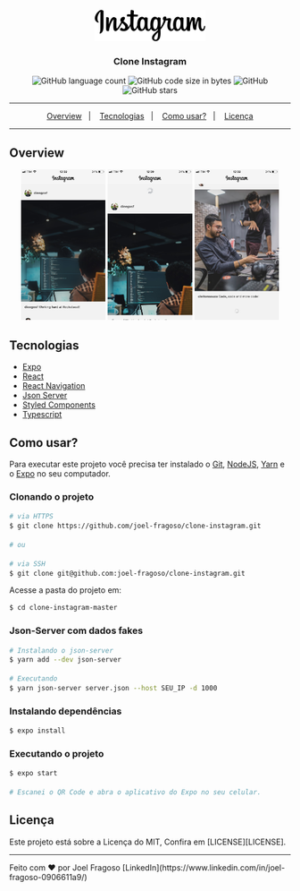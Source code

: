 <p align="center">
  <img src="./src/assets/instagram@2x.png" alt="Clone Instagram">
</p>

<h3 align="center">Clone Instagram</h3>

<p align="center">
  <img alt="GitHub language count" src="https://img.shields.io/github/languages/count/joel-fragoso/clone-instagram">

  <img alt="GitHub code size in bytes" src="https://img.shields.io/github/languages/code-size/joel-fragoso/clone-instagram">

  <img alt="GitHub" src="https://img.shields.io/github/license/joel-fragoso/clone-instagram">

  <img alt="GitHub stars" src="https://img.shields.io/github/stars/joel-fragoso/clone-instagram?style=social">
</p>

<hr>
<p align="center">
  <a href="#overview">Overview</a>&nbsp;&nbsp;&nbsp;|&nbsp;&nbsp;&nbsp;
  <a href="#tecnologias">Tecnologias</a>&nbsp;&nbsp;&nbsp;|&nbsp;&nbsp;&nbsp;
  <a href="#como-usar">Como usar?</a>&nbsp;&nbsp;&nbsp;|&nbsp;&nbsp;&nbsp;
  <a href="#licença">Licença</a>
</p>
<hr>

## Overview

<p align="center">
  <img width="30%" src="./assets/clone-instagram-first.png" alt="Clone Instagram 1">
  <img width="30%" src="./assets/clone-instagram-second.png" alt="Clone Instagram 2">
  <img width="30%" src="./assets/clone-instagram-third.png" alt="Clone Instagram 3">
</p>

## Tecnologias
- [Expo](https://expo.com)
- [React](https://react.com)
- [React Navigation](https://reactnavigation.com)
- [Json Server](https://json-server.com)
- [Styled Components](https://styled-components.com)
- [Typescript](https://typescript.com)

## Como usar?

Para executar este projeto você precisa ter instalado o [Git](https://git-scm.com/), [NodeJS](https://nodejs.org/en/), [Yarn](https://yarnpkg.com/) e o [Expo](https://expo.io/) no seu computador.

### Clonando o projeto
```bash
# via HTTPS
$ git clone https://github.com/joel-fragoso/clone-instagram.git

# ou

# via SSH
$ git clone git@github.com:joel-fragoso/clone-instagram.git
```

Acesse a pasta do projeto em:
```bash
$ cd clone-instagram-master
```

### Json-Server com dados fakes
```bash
# Instalando o json-server
$ yarn add --dev json-server

# Executando
$ yarn json-server server.json --host SEU_IP -d 1000
```

### Instalando dependências
```bash
$ expo install
```

### Executando o projeto
```bash
$ expo start

# Escanei o QR Code e abra o aplicativo do Expo no seu celular.
```

## Licença

Este projeto está sobre a Licença do MIT,
Confira em [LICENSE][LICENSE].

<hr>
Feito com ❤️ por Joel Fragoso [LinkedIn](https://www.linkedin.com/in/joel-fragoso-0906611a9/)
